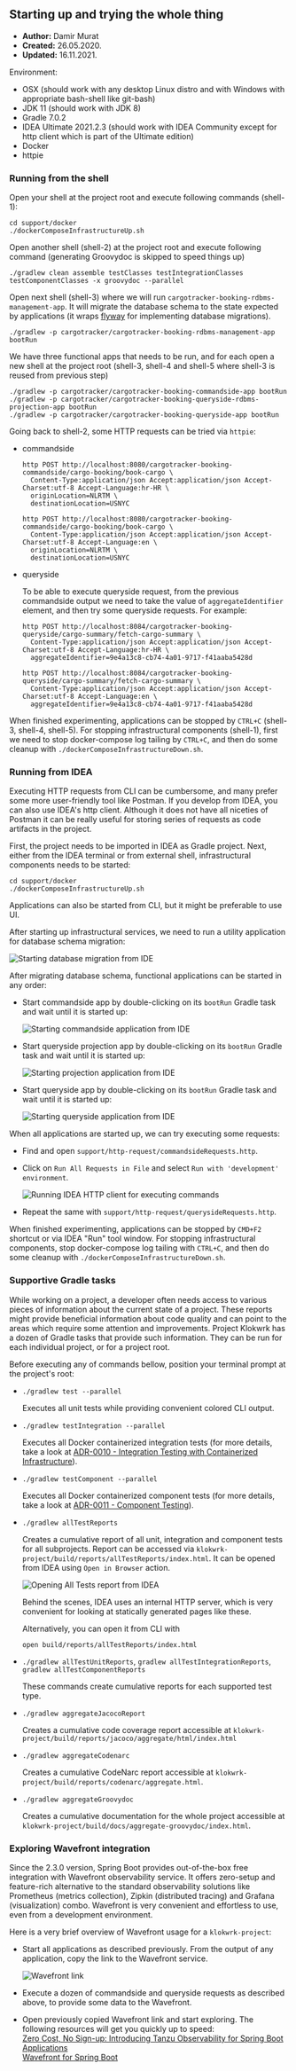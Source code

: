 ## Starting up and trying the whole thing
* **Author:** Damir Murat
* **Created:** 26.05.2020.
* **Updated:** 16.11.2021.

Environment:
- OSX (should work with any desktop Linux distro and with Windows with appropriate bash-shell like git-bash)
- JDK 11 (should work with JDK 8)
- Gradle 7.0.2
- IDEA Ultimate 2021.2.3 (should work with IDEA Community except for http client which is part of the Ultimate edition)
- Docker
- httpie

### Running from the shell
Open your shell at the project root and execute following commands (shell-1):

    cd support/docker
    ./dockerComposeInfrastructureUp.sh

Open another shell (shell-2) at the project root and execute following command (generating Groovydoc is skipped to speed things up)

    ./gradlew clean assemble testClasses testIntegrationClasses testComponentClasses -x groovydoc --parallel

Open next shell (shell-3) where we will run `cargotracker-booking-rdbms-management-app`. It will migrate the database schema to the state expected by applications (it wraps
[flyway](https://flywaydb.org/) for implementing database migrations).

    ./gradlew -p cargotracker/cargotracker-booking-rdbms-management-app bootRun

We have three functional apps that needs to be run, and for each open a new shell at the project root (shell-3, shell-4 and shell-5 where shell-3 is reused from previous step)

    ./gradlew -p cargotracker/cargotracker-booking-commandside-app bootRun
    ./gradlew -p cargotracker/cargotracker-booking-queryside-rdbms-projection-app bootRun
    ./gradlew -p cargotracker/cargotracker-booking-queryside-app bootRun

Going back to shell-2, some HTTP requests can be tried via `httpie`:
- commandside

      http POST http://localhost:8080/cargotracker-booking-commandside/cargo-booking/book-cargo \
        Content-Type:application/json Accept:application/json Accept-Charset:utf-8 Accept-Language:hr-HR \
        originLocation=NLRTM \
        destinationLocation=USNYC

      http POST http://localhost:8080/cargotracker-booking-commandside/cargo-booking/book-cargo \
        Content-Type:application/json Accept:application/json Accept-Charset:utf-8 Accept-Language:en \
        originLocation=NLRTM \
        destinationLocation=USNYC

- queryside

    To be able to execute queryside request, from the previous commandside output we need to take the value of `aggregateIdentifier` element, and then try some queryside requests. For example:

      http POST http://localhost:8084/cargotracker-booking-queryside/cargo-summary/fetch-cargo-summary \
        Content-Type:application/json Accept:application/json Accept-Charset:utf-8 Accept-Language:hr-HR \
        aggregateIdentifier=9e4a13c8-cb74-4a01-9717-f41aaba5428d

      http POST http://localhost:8084/cargotracker-booking-queryside/cargo-summary/fetch-cargo-summary \
        Content-Type:application/json Accept:application/json Accept-Charset:utf-8 Accept-Language:en \
        aggregateIdentifier=9e4a13c8-cb74-4a01-9717-f41aaba5428d

When finished experimenting, applications can be stopped by `CTRL+C` (shell-3, shell-4, shell-5). For stopping infrastructural components (shell-1), first we need to stop docker-compose log tailing
by `CTRL+C`, and then do some cleanup with `./dockerComposeInfrastructureDown.sh`.

### Running from IDEA
Executing HTTP requests from CLI can be cumbersome, and many prefer some more user-friendly tool like Postman. If you develop from IDEA, you can also use IDEA's http client. Although it does not have
all niceties of Postman it can be really useful for storing series of requests as code artifacts in the project.

First, the project needs to be imported in IDEA as Gradle project. Next, either from the IDEA terminal or from external shell, infrastructural components needs to be started:

    cd support/docker
    ./dockerComposeInfrastructureUp.sh

Applications can also be started from CLI, but it might be preferable to use UI.

After starting up infrastructural services, we need to run a utility application for database schema migration:

![Starting database migration from IDE](images/01-startup-01-database-migration-bootRun.jpg "Starting commandside application from IDE")

After migrating database schema, functional applications can be started in any order:
- Start commandside app by double-clicking on its `bootRun` Gradle task and wait until it is started up:

    ![Starting commandside application from IDE](images/01-startup-02-commandside-bootRun.jpg "Starting commandside application from IDE")

- Start queryside projection app by double-clicking on its `bootRun` Gradle task and wait until it is started up:

    ![Starting projection application from IDE](images/01-startup-03-queryside-projection-bootRun.jpg "Starting projection application from IDE")

- Start queryside app by double-clicking on its `bootRun` Gradle task and wait until it is started up:

    ![Starting queryside application from IDE](images/01-startup-04-queryside-bootRun.jpg "Starting queryside application from IDE")

When all applications are started up, we can try executing some requests:
- Find and open `support/http-request/commandsideRequests.http`.
- Click on `Run All Requests in File` and select `Run with 'development' environment`.

    ![Running IDEA HTTP client for executing commands](images/01-startup-05-commandside-httpClient.jpg "Running IDEA HTTP client for executing commands")

- Repeat the same with `support/http-request/querysideRequests.http`.

When finished experimenting, applications can be stopped by `CMD+F2` shortcut or via IDEA "Run" tool window. For stopping infrastructural components, stop docker-compose log tailing with `CTRL+C`,
and then do some cleanup with `./dockerComposeInfrastructureDown.sh`.

### Supportive Gradle tasks
While working on a project, a developer often needs access to various pieces of information about the current state of a project. These reports might provide beneficial information about code quality
and can point to the areas which require some attention and improvements. Project Klokwrk has a dozen of Gradle tasks that provide such information. They can be run for each individual project, or
for a project root.

Before executing any of commands bellow, position your terminal prompt at the project's root:

- `./gradlew test --parallel`

  Executes all unit tests while providing convenient colored CLI output.

- `./gradlew testIntegration --parallel`

  Executes all Docker containerized integration tests (for more details, take a look at [ADR-0010 - Integration Testing with Containerized Infrastructure](../../adr/content/0010-integration-testing-with-containerized-infrastructure.md)).

- `./gradlew testComponent --parallel`

  Executes all Docker containerized component tests (for more details, take a look at [ADR-0011 - Component Testing](../../adr/content/0011-component-testing.md)).

- `./gradlew allTestReports`

  Creates a cumulative report of all unit, integration and component tests for all subprojects. Report can be accessed via `klokwrk-project/build/reports/allTestReports/index.html`. It can be opened
  from IDEA using `Open in Browser` action.

  ![Opening All Tests report from IDEA](images/01-startup-06-open-allTests-report.jpg "Opening All Tests report from IDEA")

  Behind the scenes, IDEA uses an internal HTTP server, which is very convenient for looking at statically generated pages like these.

  Alternatively, you can open it from CLI with

      open build/reports/allTestReports/index.html

- `./gradlew allTestUnitReports`, `gradlew allTestIntegrationReports`, `gradlew allTestComponentReports`

  These commands create cumulative reports for each supported test type.

- `./gradlew aggregateJacocoReport`

  Creates a cumulative code coverage report accessible at `klokwrk-project/build/reports/jacoco/aggregate/html/index.html`

- `./gradlew aggregateCodenarc`

  Creates a cumulative CodeNarc report accessible at `klokwrk-project/build/reports/codenarc/aggregate.html`.

- `./gradlew aggregateGroovydoc`

  Creates a cumulative documentation for the whole project accessible at `klokwrk-project/build/docs/aggregate-groovydoc/index.html`.

### Exploring Wavefront integration
Since the 2.3.0 version, Spring Boot provides out-of-the-box free integration with Wavefront observability service. It offers zero-setup and feature-rich alternative to the standard observability
solutions like Prometheus (metrics collection), Zipkin (distributed tracing) and Grafana (visualization) combo. Wavefront is very convenient and effortless to use, even from a development environment.

Here is a very brief overview of Wavefront usage for a `klokwrk-project`:
- Start all applications as described previously. From the output of any application, copy the link to the Wavefront service.

  ![Wavefront link](images/01-startup-07-wavefront-link.jpg "Wavefront link")

- Execute a dozen of commandside and queryside requests as described above, to provide some data to the Wavefront.
- Open previously copied Wavefront link and start exploring. The following resources will get you quickly up to speed: <br/>
  [Zero Cost, No Sign-up: Introducing Tanzu Observability for Spring Boot Applications](https://tanzu.vmware.com/content/practitioners-blog/zero-cost-no-sign-up-introducing-tanzu-observability-for-spring-boot-applications) <br/>
  [Wavefront for Spring Boot](https://docs.wavefront.com/wavefront_springboot.html)
